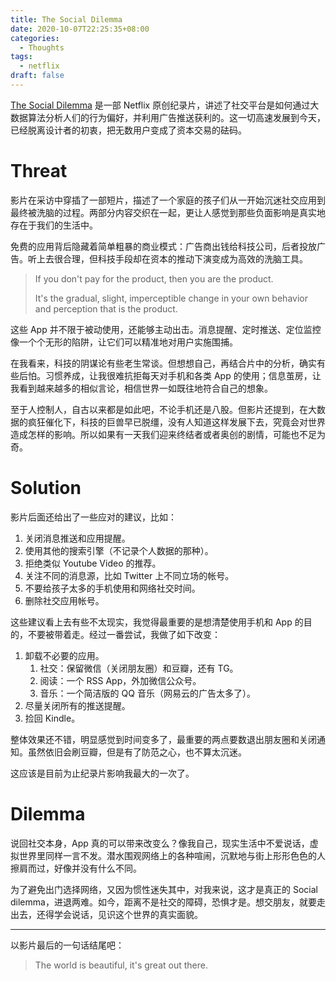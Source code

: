 ```yaml
---
title: The Social Dilemma
date: 2020-10-07T22:25:35+08:00
categories: 
  - Thoughts
tags:
  - netflix
draft: false
---
```


[The Social Dilemma](https://movie.douban.com/subject/34960008/) 是一部 Netflix 原创纪录片，讲述了社交平台是如何通过大数据算法分析人们的行为偏好，并利用广告推送获利的。这一切高速发展到今天，已经脱离设计者的初衷，把无数用户变成了资本交易的砝码。

# Threat

影片在采访中穿插了一部短片，描述了一个家庭的孩子们从一开始沉迷社交应用到最终被洗脑的过程。两部分内容交织在一起，更让人感觉到那些负面影响是真实地存在于我们的生活中。

免费的应用背后隐藏着简单粗暴的商业模式：广告商出钱给科技公司，后者投放广告。听上去很合理，但科技手段却在资本的推动下演变成为高效的洗脑工具。

> If you don't pay for the product, then you are the product.
>
> It's the gradual, slight, imperceptible change in your own behavior and perception that is the product.

这些 App 并不限于被动使用，还能够主动出击。消息提醒、定时推送、定位监控像一个个无形的陷阱，让它们可以精准地对用户实施围捕。

在我看来，科技的阴谋论有些老生常谈。但想想自己，再结合片中的分析，确实有些后怕。习惯养成，让我很难抗拒每天对手机和各类 App 的使用；信息茧房，让我看到越来越多的相似言论，相信世界一如既往地符合自己的想象。

至于人控制人，自古以来都是如此吧，不论手机还是八股。但影片还提到，在大数据的疯狂催化下，科技的巨兽早已脱缰，没有人知道这样发展下去，究竟会对世界造成怎样的影响。所以如果有一天我们迎来终结者或者奥创的剧情，可能也不足为奇。

# Solution

影片后面还给出了一些应对的建议，比如：

1. 关闭消息推送和应用提醒。
2. 使用其他的搜索引擎（不记录个人数据的那种）。
3. 拒绝类似 Youtube Video 的推荐。
4. 关注不同的消息源，比如 Twitter 上不同立场的帐号。
5. 不要给孩子太多的手机使用和网络社交时间。
6. 删除社交应用帐号。

这些建议看上去有些不太现实，我觉得最重要的是想清楚使用手机和 App 的目的，不要被带着走。经过一番尝试，我做了如下改变：

1. 卸载不必要的应用。
   1. 社交：保留微信（关闭朋友圈）和豆瓣，还有 TG。
   2. 阅读：一个 RSS App，外加微信公众号。
   3. 音乐：一个简洁版的 QQ 音乐（网易云的广告太多了）。
2. 尽量关闭所有的推送提醒。
3. 捡回 Kindle。

整体效果还不错，明显感觉到时间变多了，最重要的两点要数退出朋友圈和关闭通知。虽然依旧会刷豆瓣，但是有了防范之心，也不算太沉迷。

这应该是目前为止纪录片影响我最大的一次了。

# Dilemma

说回社交本身，App 真的可以带来改变么？像我自己，现实生活中不爱说话，虚拟世界里同样一言不发。潜水围观网络上的各种喧闹，沉默地与街上形形色色的人擦肩而过，好像并没有什么不同。

为了避免出门选择网络，又因为惯性迷失其中，对我来说，这才是真正的 Social dilemma，进退两难。如今，距离不是社交的障碍，恐惧才是。想交朋友，就要走出去，还得学会说话，见识这个世界的真实面貌。

---

以影片最后的一句话结尾吧：

> The world is beautiful, it's great out there.

